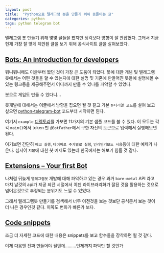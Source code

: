 ```yaml
---
layout: post
title:  "Python으로 텔레그램 봇을 만들기 위해 뜸들이는 글"
categories: python
tags: python telegram bot
---
```

텔레그램 봇 만들기 위해 몇몇 글들을 봤지만 생각보다 방향이 잘 안잡혔다. 그래서 지금 현재 가장 잘 맞게 제안된 글을 보기 위해 공식사이트 글을 살펴보았다.

## [Bots: An introduction for developers](https://core.telegram.org/bots)

뭐니뭐니해도 이글부터 봤던 것이 가장 큰 도움이 되었다. 봇에 대한 개념 및 텔레그램 봇에서는 어떤 것들을 할 수 있는지에 대한 설명 및 기존에 만들어진 봇들에 실행해볼 수 있는 링크등을 제공해주면서 어디까지 만들 수 있나를 파악할 수 있었다. 

봇으로 게임도 만들 수 있다니...

봇개발에 대해서는 이글에서 방향을 잡으면 될 것 같고 기본 `튜터리얼 코드`를 살펴 보고 싶으면 [python-telegram-bot](https://github.com/python-telegram-bot/python-telegram-bot) 코드부터 시작하면 된다.

여기서 `example` [디렉토리](https://github.com/python-telegram-bot/python-telegram-bot/blob/master/examples/README.md)를 가보면 11가지의 기본 샘플 코드를 볼 수 있다. 이 모두는 각각 `main()`에서 token 만 `@BotFather`에서 구한 자신의 토큰으로 입력해서 실행해보면 된다.

여기보면 간단히 `에코 실행`, `타이머로 주기별로 실행`, `인라인키보드 사용`등에 대한 예제가 나온다. 심지어 `지불`에 대한 봇 예제도 있는데 한국에서는 해보기 힘들 것 같다.


## [Extensions – Your first Bot](https://github.com/python-telegram-bot/python-telegram-bot/wiki/Extensions-%E2%80%93-Your-first-Bot)

나처럼 뒤늦게 `텔레그램봇` 개발에 대해 파악하고 있는 경우 과거 `bare-metal` API 라고 마치 날것의 api가 제공 되던 시절에서 이젠 라이브러리화가 잘된 것을 활용하는 것으로 넘어온것으로 추정되는 분위기도 느낄 수 있었다.

그래서 텔레그램봇 만들기를 검색해서 너무 이전것을 보는 것보단 공식문서 보는 것이 더 나은 경우인것 같다. 이쪽도 변화가 빠른가 보다.


## [Code snippets](https://github.com/python-telegram-bot/python-telegram-bot/wiki/Code-snippets)
조금 더 자세한 코드에 대한 내용은 snippets를 보고 함수들을 장착하면 될 것 같다.

이제 다음엔 진짜 만들어야 될텐데.........언제까지 파악만 할 것인가

